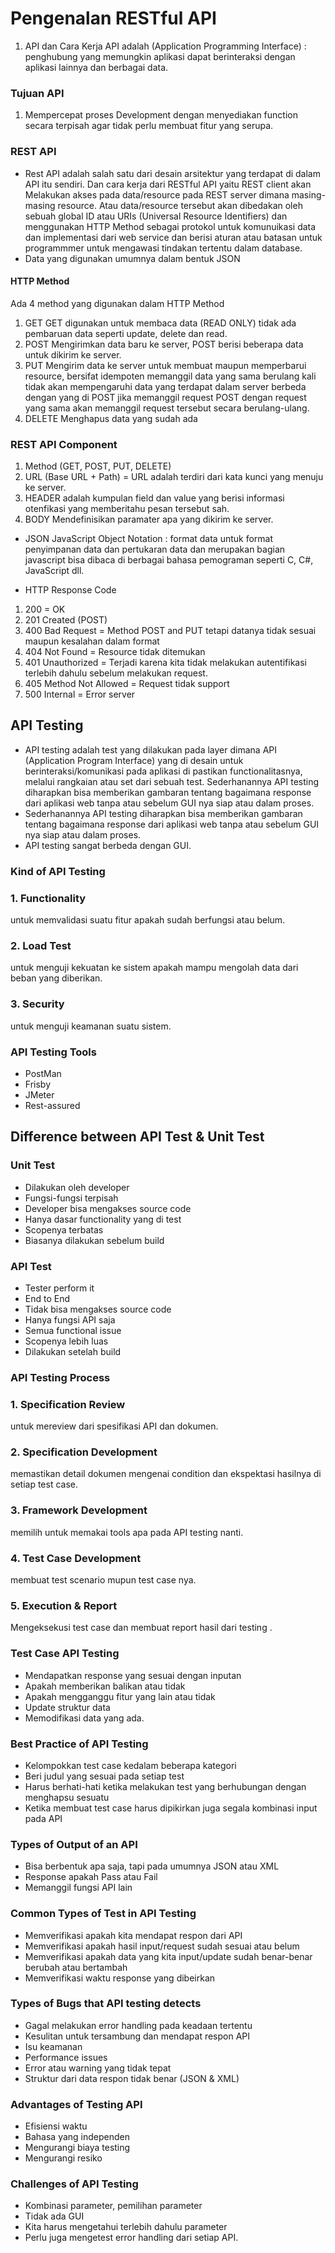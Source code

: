 # Pengenalan RESTful API

1. API dan Cara Kerja
   API adalah (Application Programming Interface) : penghubung yang memungkin aplikasi dapat berinteraksi dengan aplikasi lainnya dan berbagai data.

### Tujuan API

1. Mempercepat proses Development dengan menyediakan function secara terpisah agar tidak perlu membuat fitur yang serupa.

### REST API

- Rest API adalah salah satu dari desain arsitektur yang terdapat di dalam API itu sendiri. Dan cara kerja dari RESTful API yaitu REST client akan Melakukan akses pada data/resource pada REST server dimana masing-masing resource. Atau data/resource tersebut akan dibedakan oleh sebuah global ID atau URIs (Universal Resource Identifiers) dan menggunakan HTTP Method sebagai protokol untuk komunuikasi data dan implementasi dari web service dan berisi aturan atau batasan untuk programmmer untuk mengawasi tindakan tertentu dalam database.
- Data yang digunakan umumnya dalam bentuk JSON

#### HTTP Method

Ada 4 method yang digunakan dalam HTTP Method

1. GET
   GET digunakan untuk membaca data (READ ONLY) tidak ada pembaruan data seperti update, delete dan read.
2. POST
   Mengirimkan data baru ke server, POST berisi beberapa data untuk dikirim ke server.
3. PUT
   Mengirim data ke server untuk membuat maupun memperbarui resource, bersifat idempoten memanggil data yang sama berulang kali tidak akan mempengaruhi data yang terdapat dalam server berbeda dengan yang di POST jika memanggil request POST dengan request yang sama akan memanggil request tersebut secara berulang-ulang.
4. DELETE
   Menghapus data yang sudah ada

### REST API Component

1. Method (GET, POST, PUT, DELETE)
2. URL (Base URL + Path) = URL adalah terdiri dari kata kunci yang menuju ke server.
3. HEADER adalah kumpulan field dan value yang berisi informasi otenfikasi yang memberitahu pesan tersebut sah.
4. BODY
   Mendefinisikan paramater apa yang dikirim ke server.

- JSON
  JavaScript Object Notation : format data untuk format penyimpanan data dan pertukaran data dan merupakan bagian javascript bisa dibaca di berbagai bahasa pemograman seperti C, C#, JavaScript dll.

- HTTP Response Code

1. 200 = OK
2. 201 Created (POST)
3. 400 Bad Request = Method POST and PUT tetapi datanya tidak sesuai maupun kesalahan dalam format
4. 404 Not Found = Resource tidak ditemukan
5. 401 Unauthorized = Terjadi karena kita tidak melakukan autentifikasi terlebih dahulu sebelum melakukan request.
6. 405 Method Not Allowed = Request tidak support
7. 500 Internal = Error server

## API Testing

- API testing adalah test yang dilakukan pada layer dimana API (Application Program Interface) yang di desain untuk berinteraksi/komunikasi pada aplikasi di pastikan functionalitasnya, melalui rangkaian atau set dari sebuah test. Sederhanannya API testing diharapkan bisa memberikan gambaran tentang bagaimana response dari aplikasi web tanpa atau sebelum GUI nya siap atau dalam proses.
- Sederhanannya API testing diharapkan bisa memberikan gambaran tentang bagaimana response dari aplikasi web tanpa atau sebelum GUI nya siap atau dalam proses.
- API testing sangat berbeda dengan GUI.

### Kind of API Testing

### 1. Functionality

untuk memvalidasi suatu fitur apakah sudah berfungsi atau belum.

### 2. Load Test

untuk menguji kekuatan ke sistem apakah mampu mengolah data dari beban yang diberikan.

### 3. Security

untuk menguji keamanan suatu sistem.

### API Testing Tools

- PostMan
- Frisby
- JMeter
- Rest-assured

## Difference between API Test & Unit Test

### Unit Test

- Dilakukan oleh developer
- Fungsi-fungsi terpisah
- Developer bisa mengakses source code
- Hanya dasar functionality yang di test
- Scopenya terbatas
- Biasanya dilakukan sebelum build

### API Test

- Tester perform it
- End to End
- Tidak bisa mengakses source code
- Hanya fungsi API saja
- Semua functional issue
- Scopenya lebih luas
- Dilakukan setelah build

### API Testing Process

### 1. Specification Review

untuk mereview dari spesifikasi API dan dokumen.

### 2. Specification Development

memastikan detail dokumen mengenai condition dan ekspektasi hasilnya di setiap test case.

### 3. Framework Development

memilih untuk memakai tools apa pada API testing nanti.

### 4. Test Case Development

membuat test scenario mupun test case nya.

### 5. Execution & Report

Mengeksekusi test case dan membuat report hasil dari testing .

### Test Case API Testing

- Mendapatkan response yang sesuai dengan inputan
- Apakah memberikan balikan atau tidak
- Apakah mengganggu fitur yang lain atau tidak
- Update struktur data
- Memodifikasi data yang ada.

### Best Practice of API Testing

- Kelompokkan test case kedalam beberapa kategori
- Beri judul yang sesuai pada setiap test
- Harus berhati-hati ketika melakukan test yang berhubungan dengan menghapsu sesuatu
- Ketika membuat test case harus dipikirkan juga segala kombinasi input pada API

### Types of Output of an API

- Bisa berbentuk apa saja, tapi pada umumnya JSON atau XML
- Response apakah Pass atau Fail
- Memanggil fungsi API lain

### Common Types of Test in API Testing

- Memverifikasi apakah kita mendapat respon dari API
- Memverifikasi apakah hasil input/request sudah sesuai atau belum
- Memverifikasi apakah data yang kita input/update sudah benar-benar berubah atau bertambah
- Memverifikasi waktu response yang dibeirkan

### Types of Bugs that API testing detects

- Gagal melakukan error handling pada keadaan tertentu
- Kesulitan untuk tersambung dan mendapat respon API
- Isu keamanan
- Performance issues
- Error atau warning yang tidak tepat
- Struktur dari data respon tidak benar (JSON & XML)

### Advantages of Testing API

- Efisiensi waktu
- Bahasa yang independen
- Mengurangi biaya testing
- Mengurangi resiko

### Challenges of API Testing

- Kombinasi parameter, pemilihan parameter
- Tidak ada GUI
- Kita harus mengetahui terlebih dahulu parameter
- Perlu juga mengetest error handling dari setiap API.
